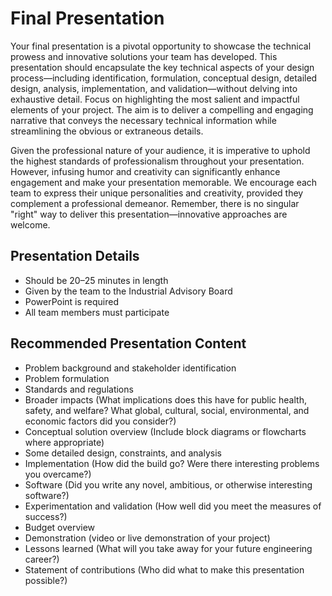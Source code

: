 # Final Presentation

Your final presentation is a pivotal opportunity to showcase the technical prowess and innovative solutions your team has developed. This presentation should encapsulate the key technical aspects of your design process—including identification, formulation, conceptual design, detailed design, analysis, implementation, and validation—without delving into exhaustive detail. Focus on highlighting the most salient and impactful elements of your project. The aim is to deliver a compelling and engaging narrative that conveys the necessary technical information while streamlining the obvious or extraneous details.

Given the professional nature of your audience, it is imperative to uphold the highest standards of professionalism throughout your presentation. However, infusing humor and creativity can significantly enhance engagement and make your presentation memorable. We encourage each team to express their unique personalities and creativity, provided they complement a professional demeanor. Remember, there is no singular "right" way to deliver this presentation—innovative approaches are welcome.

## Presentation Details
- Should be 20–25 minutes in length
- Given by the team to the Industrial Advisory Board
- PowerPoint is required
- All team members must participate

## Recommended Presentation Content
- Problem background and stakeholder identification
- Problem formulation
- Standards and regulations
- Broader impacts (What implications does this have for public health, safety, and welfare? What global, cultural, social, environmental, and economic factors did you consider?)
- Conceptual solution overview (Include block diagrams or flowcharts where appropriate)
- Some detailed design, constraints, and analysis
- Implementation (How did the build go? Were there interesting problems you overcame?)
- Software (Did you write any novel, ambitious, or otherwise interesting software?)
- Experimentation and validation (How well did you meet the measures of success?)
- Budget overview
- Demonstration (video or live demonstration of your project)
- Lessons learned (What will you take away for your future engineering career?)
- Statement of contributions (Who did what to make this presentation possible?)
